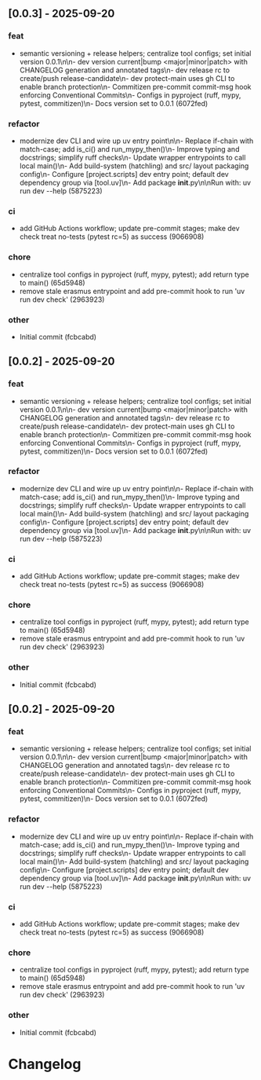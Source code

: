 ## [0.0.3] - 2025-09-20

### feat
- semantic versioning + release helpers; centralize tool configs; set initial version 0.0.1\n\n- dev version current|bump <major|minor|patch> with CHANGELOG generation and annotated tags\n- dev release rc to create/push release-candidate\n- dev protect-main uses gh CLI to enable branch protection\n- Commitizen pre-commit commit-msg hook enforcing Conventional Commits\n- Configs in pyproject (ruff, mypy, pytest, commitizen)\n- Docs version set to 0.0.1 (6072fed)

### refactor
- modernize dev CLI and wire up uv entry point\n\n- Replace if-chain with match-case; add is_ci() and run_mypy_then()\n- Improve typing and docstrings; simplify ruff checks\n- Update wrapper entrypoints to call local main()\n- Add build-system (hatchling) and src/ layout packaging config\n- Configure [project.scripts] dev entry point; default dev dependency group via [tool.uv]\n- Add package __init__.py\n\nRun with: uv run dev --help (5875223)

### ci
- add GitHub Actions workflow; update pre-commit stages; make dev check treat no-tests (pytest rc=5) as success (9066908)

### chore
- centralize tool configs in pyproject (ruff, mypy, pytest); add return type to main() (65d5948)
- remove stale erasmus entrypoint and add pre-commit hook to run 'uv run dev check' (2963923)

### other
- Initial commit (fcbcabd)

## [0.0.2] - 2025-09-20

### feat
- semantic versioning + release helpers; centralize tool configs; set initial version 0.0.1\n\n- dev version current|bump <major|minor|patch> with CHANGELOG generation and annotated tags\n- dev release rc to create/push release-candidate\n- dev protect-main uses gh CLI to enable branch protection\n- Commitizen pre-commit commit-msg hook enforcing Conventional Commits\n- Configs in pyproject (ruff, mypy, pytest, commitizen)\n- Docs version set to 0.0.1 (6072fed)

### refactor
- modernize dev CLI and wire up uv entry point\n\n- Replace if-chain with match-case; add is_ci() and run_mypy_then()\n- Improve typing and docstrings; simplify ruff checks\n- Update wrapper entrypoints to call local main()\n- Add build-system (hatchling) and src/ layout packaging config\n- Configure [project.scripts] dev entry point; default dev dependency group via [tool.uv]\n- Add package __init__.py\n\nRun with: uv run dev --help (5875223)

### ci
- add GitHub Actions workflow; update pre-commit stages; make dev check treat no-tests (pytest rc=5) as success (9066908)

### chore
- centralize tool configs in pyproject (ruff, mypy, pytest); add return type to main() (65d5948)
- remove stale erasmus entrypoint and add pre-commit hook to run 'uv run dev check' (2963923)

### other
- Initial commit (fcbcabd)

## [0.0.2] - 2025-09-20

### feat
- semantic versioning + release helpers; centralize tool configs; set initial version 0.0.1\n\n- dev version current|bump <major|minor|patch> with CHANGELOG generation and annotated tags\n- dev release rc to create/push release-candidate\n- dev protect-main uses gh CLI to enable branch protection\n- Commitizen pre-commit commit-msg hook enforcing Conventional Commits\n- Configs in pyproject (ruff, mypy, pytest, commitizen)\n- Docs version set to 0.0.1 (6072fed)

### refactor
- modernize dev CLI and wire up uv entry point\n\n- Replace if-chain with match-case; add is_ci() and run_mypy_then()\n- Improve typing and docstrings; simplify ruff checks\n- Update wrapper entrypoints to call local main()\n- Add build-system (hatchling) and src/ layout packaging config\n- Configure [project.scripts] dev entry point; default dev dependency group via [tool.uv]\n- Add package __init__.py\n\nRun with: uv run dev --help (5875223)

### ci
- add GitHub Actions workflow; update pre-commit stages; make dev check treat no-tests (pytest rc=5) as success (9066908)

### chore
- centralize tool configs in pyproject (ruff, mypy, pytest); add return type to main() (65d5948)
- remove stale erasmus entrypoint and add pre-commit hook to run 'uv run dev check' (2963923)

### other
- Initial commit (fcbcabd)

# Changelog

